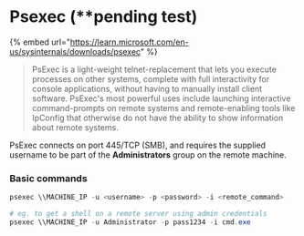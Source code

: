 # Psexec (\*\*pending test)

{% embed url="https://learn.microsoft.com/en-us/sysinternals/downloads/psexec" %}

> PsExec is a light-weight telnet-replacement that lets you execute processes on other systems, complete with full interactivity for console applications, without having to manually install client software. PsExec's most powerful uses include launching interactive command-prompts on remote systems and remote-enabling tools like IpConfig that otherwise do not have the ability to show information about remote systems.

PsExec connects on port 445/TCP (SMB), and requires the supplied username to be part of the **Administrators** group on the remote machine.

### Basic commands

```powershell
psexec \\MACHINE_IP -u <username> -p <password> -i <remote_command>

# eg. to get a shell on a remote server using admin credentials
psexec \\MACHINE_IP -u Administrator -p pass1234 -i cmd.exe
```
